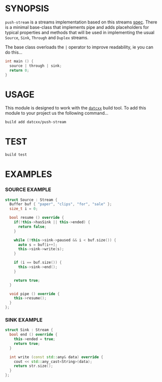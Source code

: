 # SYNOPSIS

`push-stream` is a streams implementation based on this streams [spec][1]. There
is a minimal base-class that implements pipe and adds placeholders for typical
properties and methods that will be used in implementing the usual `Source`,
`Sink`, `Through` and `Duplex` streams.

The base class overloads the `|` operator to improve readability, ie you can do 
this...

```c++
int main () {
  source | through | sink;
  return 0;
}
```


# USAGE
This module is designed to work with the [`datcxx`][0] build tool. To add this
module to your project us the following command...

```bash
build add datcxx/push-stream
```


# TEST

```bash
build test
```

# EXAMPLES

### SOURCE EXAMPLE

```c++
struct Source : Stream {
  Buffer buf { "paper", "clips", "for", "sale" };
  size_t i = 0;

  bool resume () override {
    if(!this->hasSink || this->ended) {
      return false;
    }

    while (!this->sink->paused && i < buf.size()) {
      auto s = buf[i++];
      this->sink->write(s);
    }

    if (i == buf.size()) {
      this->sink->end();
    }

    return true;
  }

  void pipe () override {
    this->resume();
  }
};
```

### SINK EXAMPLE

```c++
struct Sink : Stream {
  bool end () override {
    this->ended = true;
    return true;
  }

  int write (const std::any& data) override {
    cout << std::any_cast<String>(data);
    return str.size();
  }
};
```

[0]:https://github.com/datcxx/build
[1]:https://github.com/push-stream/push-stream

